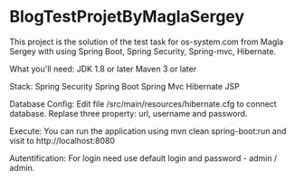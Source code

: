# BlogTestProjetByMaglaSergey

This project is the solution of the test task for os-system.com from Magla Sergey with using Spring Boot, Spring Security, Spring-mvc, Hibernate.

What you'll need:
JDK 1.8 or later
Maven 3 or later

Stack:
Spring Security
Spring Boot
Spring Mvc
Hibernate
JSP

Database Config:
Edit file /src/main/resources/hibernate.cfg to connect database. Replase three property: url, username and password.

Execute:
You can run the application using mvn clean spring-boot:run and visit to http://localhost:8080

Autentification:
For login need use default login and password - admin / admin.
